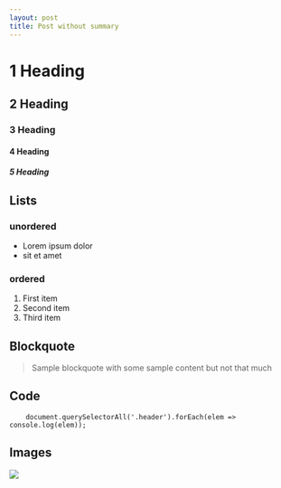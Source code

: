 ```yaml
---
layout: post
title: Post without summary
---
```


# 1 Heading
## 2 Heading
### 3 Heading
#### 4 Heading
##### 5 Heading

## Lists
### unordered
- Lorem ipsum dolor
- sit et amet

### ordered
1. First item
2. Second item
3. Third item

## Blockquote

> Sample blockquote with some sample content but not that much

## Code

```
	document.querySelectorAll('.header').forEach(elem => console.log(elem));
```

## Images
![](https://placehold.it/1500x400)